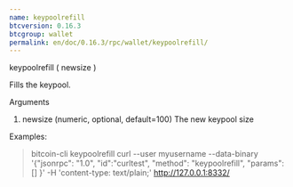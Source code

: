 ```yaml
---
name: keypoolrefill
btcversion: 0.16.3
btcgroup: wallet
permalink: en/doc/0.16.3/rpc/wallet/keypoolrefill/
---
```


keypoolrefill ( newsize )

Fills the keypool.

Arguments
1. newsize     (numeric, optional, default=100) The new keypool size

Examples:
> bitcoin-cli keypoolrefill 
> curl --user myusername --data-binary '{"jsonrpc": "1.0", "id":"curltest", "method": "keypoolrefill", "params": [] }' -H 'content-type: text/plain;' http://127.0.0.1:8332/


